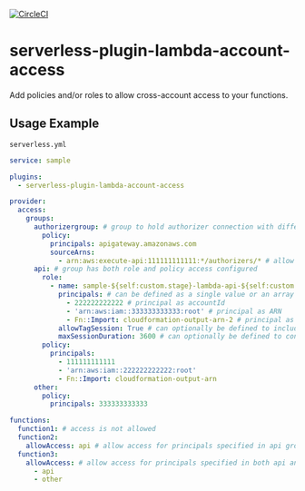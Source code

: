 [![CircleCI](https://circleci.com/gh/rschick/serverless-plugin-lambda-account-access/tree/master.svg?style=svg)](https://circleci.com/gh/rschick/serverless-plugin-lambda-account-access/tree/master)

# serverless-plugin-lambda-account-access

Add policies and/or roles to allow cross-account access to your functions.

## Usage Example

`serverless.yml`

```yaml
service: sample

plugins:
  - serverless-plugin-lambda-account-access

provider:
  access:
    groups:
      authorizergroup: # group to hold authorizer connection with different AWS account
        policy:
          principals: apigateway.amazonaws.com
          sourceArns:
            - arn:aws:execute-api:111111111111:*/authorizers/* # allow api gateway to invoke functions
      api: # group has both role and policy access configured
        role:
          - name: sample-${self:custom.stage}-lambda-api-${self:custom.region}
            principals: # can be defined as a single value or an array
              - 222222222222 # principal as accountId
              - 'arn:aws:iam::333333333333:root' # principal as ARN
              - Fn::Import: cloudformation-output-arn-2 # principal as CloudFormation Output Value ARN
            allowTagSession: True # can optionally be defined to include sts:TagSession in assume role policy
            maxSessionDuration: 3600 # can optionally be defined to control max duration of an assume role session
        policy:
          principals:
            - 111111111111
            - 'arn:aws:iam::222222222222:root'
            - Fn::Import: cloudformation-output-arn
      other:
        policy:
          principals: 333333333333

functions:
  function1: # access is not allowed
  function2:
    allowAccess: api # allow access for principals specified in api group only
  function3:
    allowAccess: # allow access for principals specified in both api and other
      - api
      - other
```

